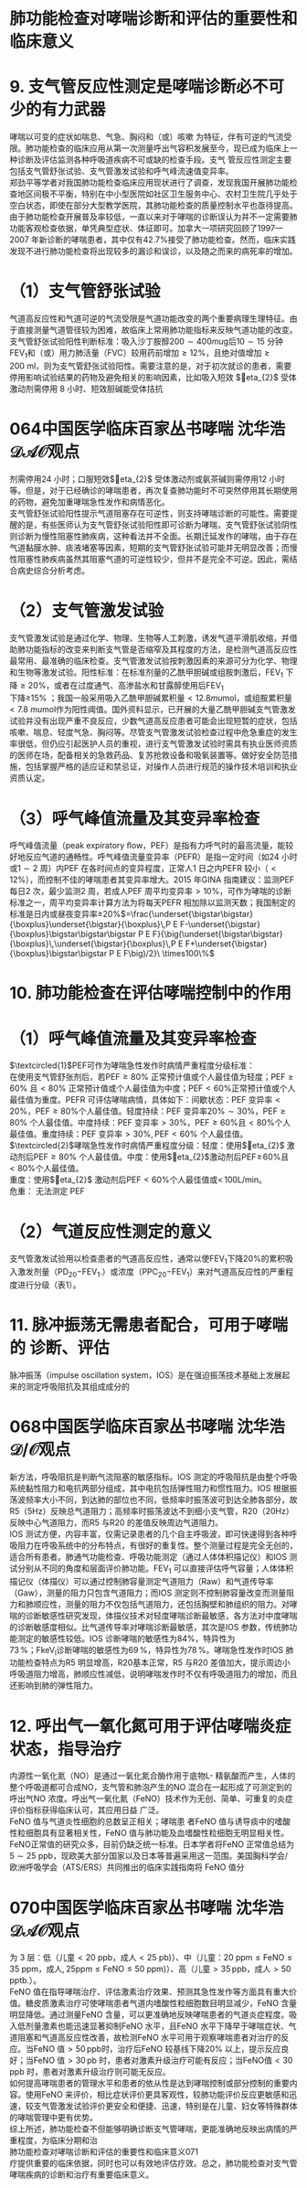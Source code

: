 # 肺功能检查对哮喘诊断和评估的重要性和临床意义  
# 9. 支气管反应性测定是哮喘诊断必不可少的有力武器  
哮喘以可变的症状如喘息、气急、胸闷和（或）咳嗽 为特征，伴有可逆的气流受限。肺功能检查的临床应用从第一次测量呼出气容积发展至今，现已成为临床上一种诊断及评估监测各种呼吸道疾病不可或缺的检查手段。支气 管反应性测定主要包括支气管舒张试验、支气管激发试验和呼气峰流速值变异率。  
郑劲平等学者对我国肺功能检查临床应用现状进行了调查，发现我国开展肺功能检查地区间极不平衡，特别在中小型医院如社区卫生服务中心、农村卫生院几乎处于空白状态，即使在部分大型教学医院，其肺功能检查的质量控制水平也亟待提高。由于肺功能检查开展普及率较低，一直以来对于哮喘的诊断误认为并不一定需要肺功能客观检查依据，单凭典型症状、体征即可。加拿大一项研究回顾了1997—2007 年新诊断的哮喘患者，其中仅有$42.7\%$接受了肺功能检查。然而，临床实践发现不进行肺功能检查将出现较多的漏诊和误诊，以及随之而来的病死率的增加。  
# （1）支气管舒张试验  
气道高反应性和气道可逆的气流受限是气道功能改变的两个重要病理生理特征。由于直接测量气道管径较为困难，故临床上常用肺功能指标来反映气道功能的改变。支气管舒张试验阳性判断标准：吸入沙丁胺醇$200\sim400mu\mathrm{g}$后$10\sim15$ 分钟$\mathrm{FEV}_{1}$和（或）用力肺活量（FVC）较用药前增加$\geqslant12\%$，且绝对值增加$\geqslant200~\mathrm{ml}$，则为支气管舒张试验阳性。需要注意的是，对于初次就诊的患者，需要停用影响试验结果的药物及避免相关的影响因素，比如吸入短效 $eta_{2}$  受体激动剂需停用 8  小时、短效胆碱能受体拮抗  
# 064中国医学临床百家丛书哮喘  沈华浩  $\mathcal{D A O}$观点  
剂需停用24 小时；口服短效$eta_{2}$ 受体激动剂或氨茶碱则需停用12 小时等。但是，对于已经确诊的哮喘患者，再次复查肺功能时不可突然停用其长期使用的药物，避免加重哮喘急性发作和病情恶化。  
支气管舒张试验阳性提示气道阻塞存在可逆性，则支持哮喘诊断的可能性。需要提醒的是，有些医师认为支气管舒张试验阳性即可诊断为哮喘，支气管舒张试验阴性则诊断为慢性阻塞性肺疾病，这种看法并不全面。长期迁延发作的哮喘，由于存在气道黏膜水肿、痰液堵塞等因素，短期的支气管舒张试验可能并无明显改善；而慢性阻塞性肺疾病虽然其阻塞气道的可逆性较少，但并不是完全不可逆。因此，需结合病史综合分析考虑。  
# （2）支气管激发试验  
支气管激发试验是通过化学、物理、生物等人工刺激，诱发气道平滑肌收缩，并借助肺功能指标的改变来判断支气管是否缩窄及其程度的方法，是检测气道高反应性最常用、最准确的临床检查。支气管激发试验按刺激因素的来源可分为化学、物理和生物等激发试验。阳性标准：在标准剂量的乙酰甲胆碱或组胺刺激后，$\mathrm{FEV}_{1}$ 下降$\geqslant20\%$，或者在过度通气、高渗盐水和甘露醇使用后$\mathrm{FEV}_{1}$  
下降≥$15\%$ ；我国一般采用吸入乙酰甲胆碱累积量$<12.8$$mu\mathrm{mol}$，或组胺累积量$<7.8\ mu\mathrm{mol}$作为阳性阈值。国外资料显示，已开展的大量乙酰甲胆碱支气管激发试验并没有出现严重不良反应，少数气道高反应患者可能会出现短暂的症状，包括咳嗽、喘息、轻度气急、胸闷等。尽管支气管激发试验检查过程中危急重症的发生率很低，但仍应引起医护人员的重视，进行支气管激发试验时需具有执业医师资质的医师在场，配备相关的急救药品、复苏抢救设备和吸氧装置等。做好安全防范措施，包括掌握严格的适应证和禁忌证，对操作人员进行规范的操作技术培训和执业资质认定。  
# （3）呼气峰值流量及其变异率检查  
呼气峰值流量（peak expiratory ﬂow，PEF）是指有力呼气时的最高流量，能较好地反应气道的通畅性。呼气峰值流量变异率（PEFR）是指一定时间（如24 小时或$1\sim2$ 周）内PEF 在各时间点的变异程度，正常人1 日之内PEFR 较小（$<12\%$），而控制不佳的哮喘患者其变异率增大。2015 年GINA 指南建议：监测PEF 每日2 次，最少监测2 周，若成人PEF 周平均变异率$>10\%$，可作为哮喘的诊断标准之一，周平均变异率计算方法为将每天PEFR 相加除以监测天数；我国制定的标准是日内或昼夜变异率≥$20\%$$=\frac{\underset{\bigstar\bigstar}{\boxplus}\underset{\bigstar}{\boxplus}\,P E F-\underset{\bigstar}{\boxplus}\bigstar\bigstar\bigstar P E F}{\big(\underset{\bigstar\bigstar}{\boxplus}\,\underset{\bigstar}{\boxplus}\,P E F+\underset{\bigstar}{\boxplus}\bigstar\bigstar P E F\big)/2}\ \times100\%$  
# 10. 肺功能检查在评估哮喘控制中的作用  
# （1）呼气峰值流量及其变异率检查  
$\textcircled{1}$PEF可作为哮喘急性发作时病情严重程度分级标准：  
在使用支气管舒张剂后，若$\mathrm{PEF}\geqslant80\%$ 正常预计值或个人最佳值为轻度；$\mathrm{PEF}\geqslant60\%$ 且$<80\%$ 正常预计值或个人最佳值为中度；$\mathrm{PEF}<60\%$正常预计值或个人最佳值为重度。PEFR 可评估哮喘病情，具体如下：间歇状态：PEF 变异率$<20\%$，$\mathrm{PEF}\geqslant80\%$个人最佳值。轻度持续：PEF 变异率$20\%\sim30\%$，$\mathrm{PEF}\geqslant80\%$ 个人最佳值。中度持续：PEF 变异率$>30\%$，$\mathrm{PEF}\geqslant60\%$且$<80\%$个人最佳值。重度持续：PEF 变异率$>30\%,\mathrm{PEF}<60\%$ 个人最佳值。  
$\textcircled{2}$哮喘急性发作时病情严重程度分级：轻度：使用$eta_{2}$ 激动剂后$\mathrm{PEF}\geqslant80\%$ 个人最佳值。中度：使用$eta_{2}$激动剂后$\mathrm{PEF}\!\geqslant\!60\%$且$<80\%$个人最佳值。  
重度：使用$eta_{2}$ 激动剂后$\mathrm{PEF}<60\%$个人最佳值或$<\,100\mathrm{L/min}$。  
危重： 无法测定 PEF  
# （2）气道反应性测定的意义  
支气管激发试验用以检查患者的气道高反应性，通常以使$\mathrm{FEV}_{1}$下降$20\%$的累积吸入激发剂量（$\mathrm{PD}_{20}\mathrm{-FEV}_{1}.$）或浓度（$\mathrm{PPC}_{20}\mathrm{-FEV}_{1}$）来对气道高反应性的严重程度进行分级（表1）。  
# 11. 脉冲振荡无需患者配合，可用于哮喘的 诊断、评估  
脉冲振荡（impulse oscillation system，IOS）是在强迫振荡技术基础上发展起来的测定呼吸阻抗及其组成成分的  
# 068中国医学临床百家丛书哮喘  沈华浩  ${\mathcal{D}}/{\mathcal{O}}$观点  
新方法，呼吸阻抗是判断气流阻塞的敏感指标。IOS 测定的呼吸阻抗是由整个呼吸系统黏性阻力和电抗两部分组成，其中电抗包括弹性阻力和惯性阻力。IOS 根据振荡波频率大小不同，到达肺的部位也不同，低频率时振荡波可到达全肺各部分，故R5（5Hz）反映总气道阻力；高频率时振荡波达不到细小支气管，R20（20Hz）反映中心气道阻力，而R5 与R20 的差值反映周边气道阻力。  
IOS 测试方便，内容丰富，仅需记录患者的几个自主呼吸波，即可快速得到各种呼吸阻力在呼吸系统中的分布特点，有很好的重复性。整个测量过程是完全无创的，适合所有患者。肺通气功能检查、呼吸功能测定（通过人体体积描记仪）和IOS 测试分别从不同的角度和层面评价肺功能。$\mathrm{FEV}_{1}$ 可以直接评估呼气容量；人体体积描记仪（体描仪）可以通过控制肺容量测定气道阻力（Raw）和气道传导率（Gaw），测量的阻力只包含气道阻力；而IOS 测定则不控制肺容量改变而测量阻力和肺顺应性，测量的阻力不仅包括气道阻力，还包括胸壁和肺组织的阻力。对哮喘的诊断敏感性研究发现，体描仪技术对轻度哮喘诊断最敏感，各方法对中度哮喘的诊断敏感度相似。比气道传导率对哮喘诊断最敏感，其次是IOS 参数，传统肺功能测定的敏感性较低。IOS 诊断哮喘的敏感性为$84\%$，特异性为  
$73\,\%$；$\mathrm{FkeV_{\mathrm{l}}}$诊断哮喘的敏感性为$69\,\%$，特异性为$78\,\%$。哮喘急性发作时IOS 肺功能检查特点为R5 明显增高，R20基本正常，R5 与R20 差值加大，提示周边小呼吸道阻力增高，肺顺应性减低，说明哮喘发作时不仅有呼吸道阻力的增加，而且还影响到肺的弹性阻力。  
# 12. 呼出气一氧化氮可用于评估哮喘炎症状态，指导治疗  
内源性一氧化氮（NO）是通过一氧化氮合酶作用于底物L- 精氨酸而产生，人体的整个呼吸道都可合成NO，支气管和肺泡产生的NO 混合在一起形成了可测定到的呼出气NO 浓度。呼出气一氧化氮（FeNO）技术作为无创、简单、可重复的炎症评价指标获得临床认可，其应用日益 广泛。  
FeNO  值与气道炎性细胞的总数呈正相关；哮喘患 者FeNO 值与诱导痰中的嗜酸性粒细胞具有显著相关性，FeNO 值与肺功能及血嗜酸性粒细胞无明显相关性。FeNO正常值的研究众多，目前仍缺乏统一标准。日本学者将FeNO 正常值总结为 $5\sim25~\mathrm{{ppb}}$，现欧美大部分国家以及日本等普遍采用这一范围。美国胸科学会/ 欧洲呼吸学会（ATS/ERS）共同推出的临床实践指南将 FeNO 值分  
# 070中国医学临床百家丛书哮喘  沈华浩  $\mathcal{D A O}$观点  
为 3 层：低（儿童$<20~\mathrm{ppb}$，成人$<25~\mathrm{pb})$）、中（儿童：$20\ \mathrm{ppm}\leqslant\mathrm{FeNO}\leqslant35\ \mathrm{ppm}$，成人$,25\mathrm{ppm}\leqslant\mathrm{FeNO}\leqslant50\;\mathrm{ppm})$）、高（儿童$>35\,\mathrm{ppb}$，成人$>50\,\mathrm{pptb}.$）。  
FeNO 值在指导哮喘治疗、评估激素治疗效果、预测其急性发作等方面具有重大价值。糖皮质激素治疗可使哮喘患者气道内嗜酸性粒细胞数目明显减少，FeNO 含量明显降低。通过测量FeNO 含量，可以更准确地反映哮喘患者的气道炎症程度。吸入低剂量激素也能迅速显著抑制FeNO 水平，且FeNO 水平下降早于哮喘症状、气道阻塞和气道高反应性改善，故检测FeNO 水平可用于观察哮喘患者对治疗的反应。当FeNO 值$>50\,\mathrm{ppb}$时，治疗后FeNO 较基线下降$20\%$ 以上，提示反应良好；当FeNO 值$>30\,\mathrm{pb}$ 时，患者对激素升级治疗可能有反应；当FeNO值$<30\,\mathrm{ppb}$ 时，患者对激素升级治疗则可能无反应。  
如何提高哮喘患者的管理水平和患者的依从性是达到哮喘控制或部分控制的重要内容。使用FeNO 来评价，相比症状评价更具客观性，较肺功能评价反应更敏感和迅速，较支气管激发试验评价更安全和便捷、迅速，特别是在儿童、妇女等特殊群体的哮喘管理中更有优势。  
综上所述，肺功能检查不但能够明确诊断支气管哮喘，更能准确地反映出病情的严重程度，为临床分期和治  
肺功能检查对哮喘诊断和评估的重要性和临床意义071  
疗提供重要的临床依据，同时也可以有效地评估疗效。总之，肺功能检查对支气管哮喘疾病的诊断和治疗有重要临床意义。  
